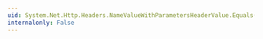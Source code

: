 ```yaml
---
uid: System.Net.Http.Headers.NameValueWithParametersHeaderValue.Equals(System.Object)
internalonly: False
---
```

